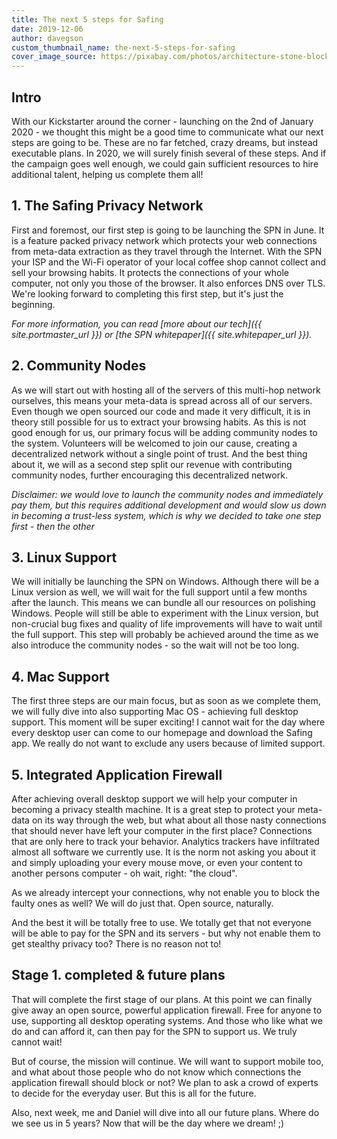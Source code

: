 ```yaml
---
title: The next 5 steps for Safing
date: 2019-12-06
author: davegson
custom_thumbnail_name: the-next-5-steps-for-safing
cover_image_source: https://pixabay.com/photos/architecture-stone-blocks-block-3481302/
---
```


## Intro

With our Kickstarter around the corner - launching on the 2nd of January 2020 - we thought this might be a good time to communicate what our next steps are going to be. These are no far fetched, crazy dreams, but instead executable plans. In 2020, we will surely finish several of these steps. And if the campaign goes well enough, we could gain sufficient resources to hire additional talent, helping us complete them all!

## 1. The Safing Privacy Network

First and foremost, our first step is going to be launching the SPN in June. It is a feature packed privacy network which protects your web connections from meta-data extraction as they travel through the Internet. With the SPN your ISP and the Wi-Fi operator of your local coffee shop cannot collect and sell your browsing habits. It protects the connections of your whole computer, not only you those of the browser. It also enforces DNS over TLS. We're looking forward to completing this first step, but it's just the beginning.

_For more information, you can read [more about our tech]({{ site.portmaster_url }}) or [the SPN whitepaper]({{ site.whitepaper_url }})._

## 2. Community Nodes

As we will start out with hosting all of the servers of this multi-hop network ourselves, this means your meta-data is spread across all of our servers. Even though we open sourced our code and made it very difficult, it is in theory still possible for us to extract your browsing habits. As this is not good enough for us, our primary focus will be adding community nodes to the system. Volunteers will be welcomed to join our cause, creating a decentralized network without a single point of trust. And the best thing about it, we will as a second step split our revenue with contributing community nodes, further encouraging this decentralized network.

_Disclaimer: we would love to launch the community nodes and immediately pay them, but this requires additional development and would slow us down in becoming a trust-less system, which is why we decided to take one step first - then the other_

## 3. Linux Support

We will initially be launching the SPN on Windows. Although there will be a Linux version as well, we will wait for the full support until a few months after the launch. This means we can bundle all our resources on polishing Windows. People will still be able to experiment with the Linux version, but non-crucial bug fixes and quality of life improvements will have to wait until the full support. This step will probably be achieved around the time as we also introduce the community nodes - so the wait will not be too long.

## 4. Mac Support

The first three steps are our main focus, but as soon as we complete them, we will fully dive into also supporting Mac OS - achieving full desktop support. This moment will be super exciting! I cannot wait for the day where every desktop user can come to our homepage and download the Safing app. We really do not want to exclude any users because of limited support.

## 5. Integrated Application Firewall

After achieving overall desktop support we will help your computer in becoming a privacy stealth machine. It is a great step to protect your meta-data on its way through the web, but what about all those nasty connections that should never have left your computer in the first place? Connections that are only here to track your behavior. Analytics trackers have infiltrated almost all software we currently use. It is the norm not asking you about it and simply uploading your every mouse move, or even your content to another persons computer - oh wait, right: "the cloud".

As we already intercept your connections, why not enable you to block the faulty ones as well? We will do just that. Open source, naturally.

And the best it will be totally free to use. We totally get that not everyone will be able to pay for the SPN and its servers - but why not enable them to get stealthy privacy too? There is no reason not to!

## Stage 1. completed & future plans

That will complete the first stage of our plans. At this point we can finally give away an open source, powerful application firewall. Free for anyone to use, supporting all desktop operating systems. And those who like what we do and can afford it, can then pay for the SPN to support us. We truly cannot wait!

But of course, the mission will continue. We will want to support mobile too, and what about those people who do not know which connections the application firewall should block or not? We plan to ask a crowd of experts to decide for the everyday user. But this is all for the future.

Also, next week, me and Daniel will dive into all our future plans. Where do we see us in 5 years? Now that will be the day where we dream! ;)
